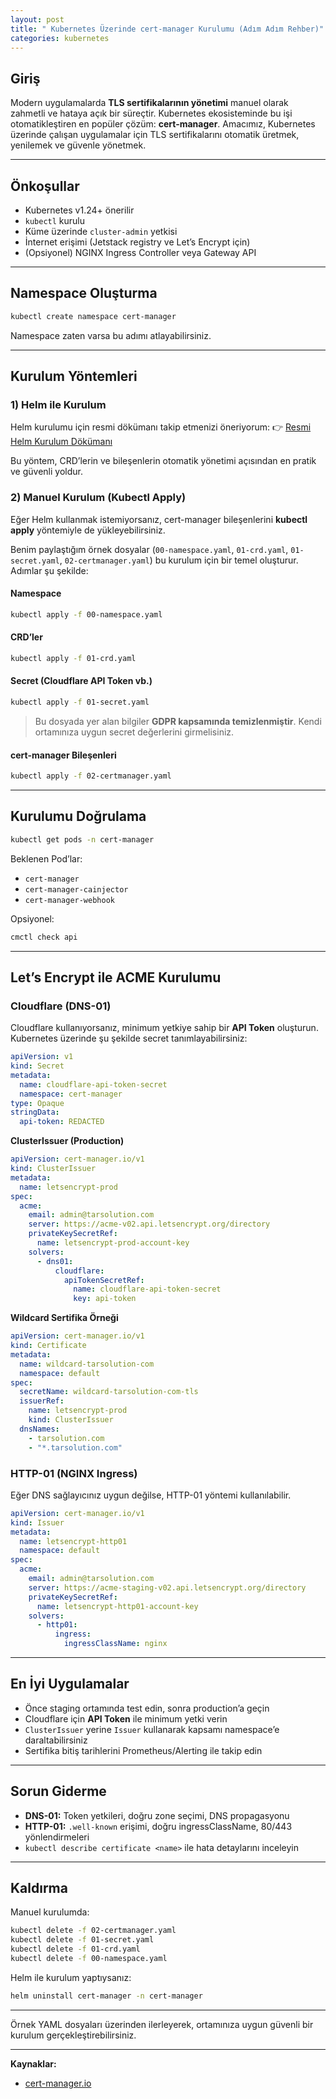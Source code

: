 ```yaml
---
layout: post
title: " Kubernetes Üzerinde cert-manager Kurulumu (Adım Adım Rehber)"
categories: kubernetes
---
```


## Giriş

Modern uygulamalarda **TLS sertifikalarının yönetimi** manuel olarak zahmetli ve hataya açık bir süreçtir. Kubernetes ekosisteminde bu işi otomatikleştiren en popüler çözüm: **cert-manager**. Amacımız, Kubernetes üzerinde çalışan uygulamalar için TLS sertifikalarını otomatik üretmek, yenilemek ve güvenle yönetmek.

---

## Önkoşullar

* Kubernetes v1.24+ önerilir
* `kubectl` kurulu
* Küme üzerinde `cluster-admin` yetkisi
* İnternet erişimi (Jetstack registry ve Let’s Encrypt için)
* (Opsiyonel) NGINX Ingress Controller veya Gateway API

---

## Namespace Oluşturma

```bash
kubectl create namespace cert-manager
```

Namespace zaten varsa bu adımı atlayabilirsiniz.

---

## Kurulum Yöntemleri

### 1) Helm ile Kurulum

Helm kurulumu için resmi dökümanı takip etmenizi öneriyorum:
👉 [Resmi Helm Kurulum Dökümanı](https://cert-manager.io/docs/installation/helm/)

Bu yöntem, CRD’lerin ve bileşenlerin otomatik yönetimi açısından en pratik ve güvenli yoldur.

### 2) Manuel Kurulum (Kubectl Apply)

Eğer Helm kullanmak istemiyorsanız, cert-manager bileşenlerini **kubectl apply** yöntemiyle de yükleyebilirsiniz.

Benim paylaştığım örnek dosyalar (`00-namespace.yaml`, `01-crd.yaml`, `01-secret.yaml`, `02-certmanager.yaml`) bu kurulum için bir temel oluşturur. Adımlar şu şekilde:

#### Namespace

```bash
kubectl apply -f 00-namespace.yaml
```

#### CRD’ler

```bash
kubectl apply -f 01-crd.yaml
```

#### Secret (Cloudflare API Token vb.)

```bash
kubectl apply -f 01-secret.yaml
```

> Bu dosyada yer alan bilgiler **GDPR kapsamında temizlenmiştir**. Kendi ortamınıza uygun secret değerlerini girmelisiniz.

#### cert-manager Bileşenleri

```bash
kubectl apply -f 02-certmanager.yaml
```

---

## Kurulumu Doğrulama

```bash
kubectl get pods -n cert-manager
```

Beklenen Pod’lar:

* `cert-manager`
* `cert-manager-cainjector`
* `cert-manager-webhook`

Opsiyonel:

```bash
cmctl check api
```

---

## Let’s Encrypt ile ACME Kurulumu

### Cloudflare (DNS-01)

Cloudflare kullanıyorsanız, minimum yetkiye sahip bir **API Token** oluşturun. Kubernetes üzerinde şu şekilde secret tanımlayabilirsiniz:

```yaml
apiVersion: v1
kind: Secret
metadata:
  name: cloudflare-api-token-secret
  namespace: cert-manager
type: Opaque
stringData:
  api-token: REDACTED
```

**ClusterIssuer (Production)**

```yaml
apiVersion: cert-manager.io/v1
kind: ClusterIssuer
metadata:
  name: letsencrypt-prod
spec:
  acme:
    email: admin@tarsolution.com
    server: https://acme-v02.api.letsencrypt.org/directory
    privateKeySecretRef:
      name: letsencrypt-prod-account-key
    solvers:
      - dns01:
          cloudflare:
            apiTokenSecretRef:
              name: cloudflare-api-token-secret
              key: api-token
```

**Wildcard Sertifika Örneği**

```yaml
apiVersion: cert-manager.io/v1
kind: Certificate
metadata:
  name: wildcard-tarsolution-com
  namespace: default
spec:
  secretName: wildcard-tarsolution-com-tls
  issuerRef:
    name: letsencrypt-prod
    kind: ClusterIssuer
  dnsNames:
    - tarsolution.com
    - "*.tarsolution.com"
```

### HTTP-01 (NGINX Ingress)

Eğer DNS sağlayıcınız uygun değilse, HTTP-01 yöntemi kullanılabilir.

```yaml
apiVersion: cert-manager.io/v1
kind: Issuer
metadata:
  name: letsencrypt-http01
  namespace: default
spec:
  acme:
    email: admin@tarsolution.com
    server: https://acme-staging-v02.api.letsencrypt.org/directory
    privateKeySecretRef:
      name: letsencrypt-http01-account-key
    solvers:
      - http01:
          ingress:
            ingressClassName: nginx
```

---

## En İyi Uygulamalar

* Önce staging ortamında test edin, sonra production’a geçin
* Cloudflare için **API Token** ile minimum yetki verin
* `ClusterIssuer` yerine `Issuer` kullanarak kapsamı namespace’e daraltabilirsiniz
* Sertifika bitiş tarihlerini Prometheus/Alerting ile takip edin

---

## Sorun Giderme

* **DNS-01:** Token yetkileri, doğru zone seçimi, DNS propagasyonu
* **HTTP-01:** `.well-known` erişimi, doğru ingressClassName, 80/443 yönlendirmeleri
* `kubectl describe certificate <name>` ile hata detaylarını inceleyin

---

## Kaldırma

Manuel kurulumda:

```bash
kubectl delete -f 02-certmanager.yaml
kubectl delete -f 01-secret.yaml
kubectl delete -f 01-crd.yaml
kubectl delete -f 00-namespace.yaml
```

Helm ile kurulum yaptıysanız:

```bash
helm uninstall cert-manager -n cert-manager
```

---

Örnek YAML dosyaları üzerinden ilerleyerek, ortamınıza uygun güvenli bir kurulum gerçekleştirebilirsiniz.

---

**Kaynaklar:**

* [cert-manager.io](https://cert-manager.io)
